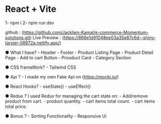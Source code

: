 # React + Vite
 
 1- npm i
 2- npm run dev


github : (https://github.com/Jacklien-Kamal/e-commerce-Momentum-solutions.git)
Live Preview : (https://666e1d91048ee03a35e87c6d--shiny-tarsier-08972a.netlify.app/)

● What I have?
    - Header
    - Footer 
    - Product Listing Page
    - Product Detail Page
    - Add to cart Button
    - Prooduct Card
    - Category Section


● CSS frameWork?
    - Tailwind CSS

● Api ?
    - I made my own Fake Api on (https://mocki.io/)


● React Hooks?
    - useState()
    - useEffect()

● Redux ?
    I used Redux for managing the cart state on:
        - Add/remove product from cart.
        - product quantity.
        - cart items total count.
        - cart items total price.

● Bonus ?
    - Sorting Functionality
    - Responsive Ui